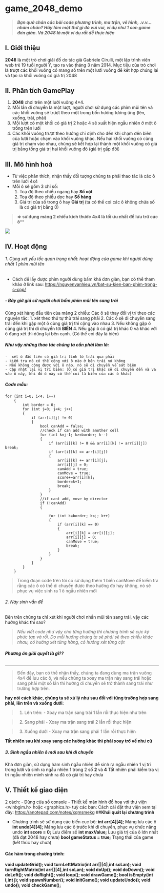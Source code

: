 # game_2048_demo
>  #### *Bạn quá chán các bài code  phương trình, ma trận, vẽ hình, .v.v... nhàm chán? Hãy làm một thứ gì đó vui vui, ví dụ như 1 con game đơn giản. Và 2048 là một ví dụ rất dễ thực hiện*

## I. Giới thiệu
**2048** là một trò chơi giải đố do tác giả Gabriele Cirulli, một lập trình viên web trẻ 19 tuổi người Ý, tạo ra vào tháng 3 năm 2014. Mục tiêu của trò chơi là trượt các khối vuông có mang số trên một lưới vuông để kết hợp chúng lại và tạo ra khối vuông có giá trị 2048
## II. Phân tích GamePlay
1. **2048** chơi trên một lưới vuông 4×4.
2. Mỗi lần di chuyển là một lượt, người chơi sử dụng các phím mũi tên và các khối vuông sẽ trượt theo một trong bốn hướng tương ứng (lên, xuống, trái, phải)
3. Mỗi lượt có một khối có giá trị 2 hoặc 4 sẽ xuất hiện ngẫu nhiên ở một ô trống trên lưới
4. Các khối vuông trượt theo hướng chỉ định cho đến khi chạm đến biên của lưới hoặc chạm vào khối vuông khác. Nếu hai khối vuông có cùng giá trị chạm vào nhau, chúng sẽ kết hợp lại thành một khối vuông có giá trị bằng tổng giá trị hai khối vuông đó (giá trị gấp đôi)
## III. Mô hình hoá
- Từ việc phân thích, nhận thấy đối tượng chúng ta phải thao tác là các ô trên lưới 4x4
- Mỗi ô sẽ gồm 3 chỉ số:
	1. Toạ độ theo chiều ngang hay **Số cột**
	1. Toạ độ theo chiều dọc hay **Số hàng**
	1. Giá trị của số trong ô hay **Giá trị** (ta có thể coi các ô không chứa số là có giá trị bằng 0)
> ****=> sử dụng mảng 2 chiều kích thước 4x4** là tối ưu nhất để lưu trữ các ô****

![](https://upload.wikimedia.org/wikipedia/commons/thumb/6/64/2048_Screenshot.png/220px-2048_Screenshot.png)

## IV. Hoạt động
###### 1. Cùng xét yếu tốc quan trọng nhất: hoạt động của game khi người dùng nhất 1 phím mũi tên
- Cách để lấy được phím người dùng bấm khá đơn giản, bạn có thể tham khảo ở link sau: https://nguyenvanhieu.vn/bat-su-kien-ban-phim-trong-c-cpp/
#####  - Bây giờ giả sử người chơi bấm phím mũi tên sang trái
Cùng xét hàng đầu tiên của mảng 2 chiều:
Các ô sẽ thay đổi vị trí theo các nguyên tắc:
	1. xét theo thứ tự thừ trái sang phải
	2. Các ô sẽ di chuyển sang trái đến khi gặp một ô cùng giá trị thì cộng vào nhau
	3. Nếu không gặp ô cùng giá trị thì di chuyển tới **BIÊN**
	4. Nếu gặp ô có giá trị khác 0 và khác với ô đang xét thì dừng lại bên cạnh. (Có thể coi đây là biên)
##### **Như vậy những thao tác chúng ta cần phải làm là:**
	-  xét ô đầu tiên có giá trị tính từ trái qua phải
	- kiểm tra nó có thể cộng với ô nào ở bên trái nó không
	- Nếu không cộng được với ô nào, nó sẽ di chuyển về sát biên
	- Cập nhật lại vị trí biên: (Ô có giá trị khác sẽ di chuyển đến và va vào ô này, khi đó ô này có thể coi là biên của các ô khác)
##### **Code mẫu:**


    for (int i=0; i<4; i++)
        {
            int border = 0;
            for (int j=0; j<4; j++)
            {
                if (arr[i][j] != 0)
                {
                    bool canAdd = false;
                    //check if can add with another cell
                    for (int k=j-1; k>=border; k--)
                    {
                        if (arr[i][k] != 0 && arr[i][k] != arr[i][j])    break;
                        if (arr[i][k] == arr[i][j])
                        {
                            arr[i][k] += arr[i][j];
                            arr[i][j] = 0;
                            canAdd = true;
                            canMove = true;
                            score+=arr[i][k];
                            border=k+1;
                            break;
                        }
                    }
                    //if cant add, move by director
                    if (!canAdd)
                    {
    
                        for (int k=border; k<j; k++)
                        {
                            if (arr[i][k] == 0)
                            {
                                arr[i][k] = arr[i][j];
                                arr[i][j] = 0;
                                canMove = true;
                                break;
                            }
                        }
                    }
                }
            }
        }
> Trong đoạn code trên tôi có sử dụng thêm 1 biến canMove để kiểm tra rằng các ô có thể di chuyển được theo hướng đó hay không, nó sẽ phục vụ việc sinh ra 1 ô ngẫu nhiên mới

###### 2. Nảy sinh vấn đề
Bên trên chúng ta chỉ xét khi người chơi nhấn mũi tên sang trái, vậy các hướng khác thì sao?
> *Nếu viết code như vậy cho từng hướng thì chương trình sẽ cực kỳ phức tạp và rối. Do mỗi hướng chúng ta sẽ phải sẽ theo chiều khác nhau, có hướng xét từng hàng, có hướng xét từng cột*
###### **Phương án giải quyết là gì??**


------------

> Đến đây, bạn có thể nhận thấy, chúng ta đang dùng ma trận vuông 4x4 để lưu các ô, và nếu chúng ta xoay ma trận này sang trái hoặc sang phải một số lần thì hướng di chuyển sẽ trở thành sang trái như trường hợp trên.

**hay nói cách khác, chúng ta sẽ xử lý như sau đối với từng trường hợp sang phải, lên trên và xuống dưới:**
> 1. Lên trên:
	- Xoay ma trận sang trái 1 lần rồi thực hiện như trên

> 2. Sang phải
	- Xoay ma trận sang trái 2 lần rồi thực hiện

> 3. Xuống dưới 
	- Xoay ma trận sang phải 1 lần rồi thực hiện

**Tất nhiên sau khi xoay sang các hướng khác thì phải xoay trở về như cũ**
##### 3. Sinh ngẫu nhiên ô mới sau khi di chuyển
Khá đơn giản, sử dụng hàm sinh ngẫu nhiên để sinh ra ngẫu nhiên 1 vị trí trong lưới và sinh ra ngẫu nhiên 1 trong 2 số **2** và **4**
Tất nhiên phải kiểm tra vị trí ngẫu nhiên mình sinh ra đã có giá trị hay chưa
## **V. Thiết kế giao diện**
2 cách:
	- Dùng cửa sổ console
	- Thiết kế màn hình đồ hoạ với thư viện <winbgim.h> hoặc <graphics.h> tuỳ các bạn:
	Cách cài đặt thư viện xem tại đây: https://anotepad.com/notes/xqmsmekg
##**Khái quát lại chương trình**
- Chương trình sẽ sử dụng các biến cục bộ:
**int arr[4][4];**			Mảng lưu các ô
**int undo[4][4];**			Mảng lưu các ô trước khi di chuyển, phục vụ chức năng undo
**int score = 0;**			 Lưu điểm số
**int maxValue;**		Lưu giá trị của ô lớn nhất (đã đạt 2048 hay chưa)
**bool gameStatus = true;**			Trạng thái của game (kết thúc hay chưa)
#### Các hàm trong chương trình:
**void updateGrid();
void turnLeftMatrix(int arr[][4],int soLan);
void turnRightMatrix(int arr[][4],int soLan);
void doUp();
void doDown();
void doLeft();
void doRight();
void loop();
void drawGame();
bool isEmpty(int i,int j);
void spawnNumber();
void initGame();
void updateUndo();
void undo();
void checkGame();**

